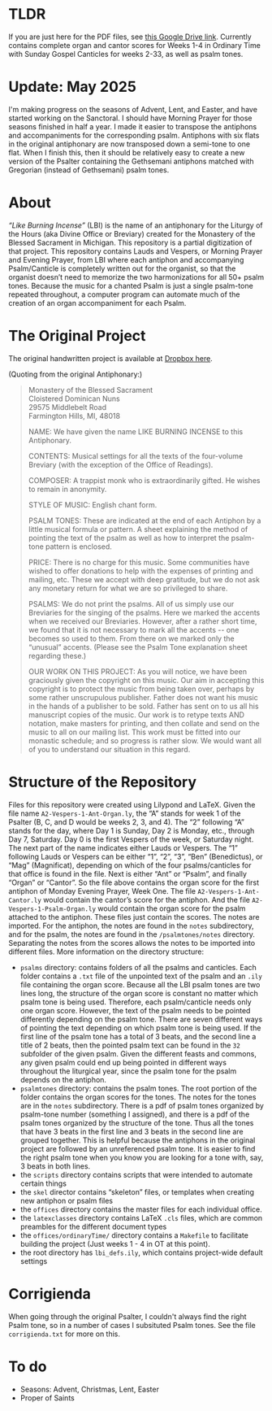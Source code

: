 # TLDR

If you are just here for the PDF files, see 
[this Google Drive link](
https://drive.google.com/drive/folders/1ygq5PmqaLeVCf3xUOsLA-igjyIiH6In_?usp=sharing). Currently contains complete organ and cantor scores for Weeks 1-4 in Ordinary Time with Sunday Gospel Canticles for weeks 2-33, as well as psalm tones.

# Update: May 2025

I'm making progress on the seasons of Advent, Lent, and Easter, and have started working on the Sanctoral. I should have Morning Prayer for those seasons finished in half a year.  I made it easier to transpose the antiphons and accompaniments for the corresponding psalm. Antiphons with six flats in the original antiphonary are now transposed down a semi-tone to one flat. When I finish this, then it should be relatively easy to create a new version of the Psalter containing the Gethsemani antiphons matched with Gregorian (instead of Gethsemani) psalm tones.

# About

*“Like Burning Incense”* (LBI) is the name of an antiphonary for the Liturgy of
the Hours (aka Divine Office or Breviary) created for the Monastery of the Blessed
Sacrament in Michigan. This repository is a
partial digitization of that project. This repository contains Lauds and
Vespers, or Morning Prayer and Evening Prayer, from LBI where each antiphon and
accompanying Psalm/Canticle is completely written out for the organist, so that
the organist doesn’t need to memorize the two harmonizations for all 50+ psalm
tones. Because the music for a chanted Psalm is just a single psalm-tone
repeated throughout, a computer program can automate much of the creation of an
organ accompaniment for each Psalm.

# The Original Project

The original handwritten project is available at [Dropbox here](https://www.dropbox.com/sh/f4wwbcx3ox2lr1a/AACSsf0c_C3QVPCTAif1mj5Ka).

(Quoting from the original Antiphonary:)

> Monastery of the Blessed Sacrament  
> Cloistered Dominican Nuns  
> 29575 Middlebelt Road  
> Farmington Hills, MI, 48018  
> 
> NAME: We have given the name LIKE BURNING INCENSE to this Antiphonary.
> 
> CONTENTS: Musical settings for all the texts of the four-volume Breviary (with
> the exception of the Office of Readings).
> 
> COMPOSER: A trappist monk who is extraordinarily gifted. He wishes to remain in
> anonymity.
> 
> STYLE OF MUSIC: English chant form.
> 
> PSALM TONES: These are indicated at the end of each Antiphon by a little
> musical formula or pattern. A sheet explaining the method of pointing the text
> of the psalm as well as how to interpret the psalm-tone pattern is enclosed.
> 
> PRICE: There is no charge for this music. Some communities have wished to offer
> donations to help with the expenses of printing and mailing, etc. These we
> accept with deep gratitude, but we do not ask any monetary return for what we
> are so privileged to share.
> 
> PSALMS: We do not print the psalms. All of us simply use our Breviaries for the
> singing of the psalms. Here we marked the accents when we received our
> Breviaries. However, after a rather short time, we found that it is not
> necessary to mark all the accents -- one becomes so used to them. From there on
> we marked only the “unusual” accents. (Please see the Psalm Tone explanation
> sheet regarding these.)
> 
> OUR WORK ON THIS PROJECT: As you will notice, we have been graciously given the
> copyright on this music. Our aim in accepting this copyright is to protect the
> music from being taken over, perhaps by some rather unscrupulous publisher.
> Father does not want his music in the hands of a publisher to be sold. Father
> has sent on to us all his manuscript copies of the music. Our work is to retype
> texts AND notation, make masters for printing, and then collate and send on the
> music to all on our mailing list. This work must be fitted into our monastic
> schedule; and so progress is rather slow. We would want all of you to
> understand our situation in this regard.

# Structure of the Repository

Files for this repository were created using Lilypond and LaTeX. Given the file
name `A2-Vespers-1-Ant-Organ.ly`, the “A” stands for week 1 of the Psalter (B,
C, and D would be weeks 2, 3, and 4). The “2” following “A” stands for the day,
where Day 1 is Sunday, Day 2 is Monday, etc., through Day 7, Saturday. Day 0 is
the first Vespers of the week, or Saturday night. The next part of the name
indicates either Lauds or Vespers. The “1” following Lauds or Vespers can be
either “1”, “2”, “3”, “Ben” (Benedictus), or “Mag” (Magnificat), depending on
which of the four psalms/canticles for that office is found in the file. Next
is either “Ant” or “Psalm”, and finally “Organ” or “Cantor”. So the file above
contains the organ score for the first antiphon of Monday Evening Prayer, Week
One. The file `A2-Vespers-1-Ant-Cantor.ly` would contain the cantor’s score for
the antiphon. And the file `A2-Vespers-1-Psalm-Organ.ly` would contain the
organ score for the psalm attached to the antiphon. These files just contain
the scores. The notes are imported. For the antiphon, the notes are found in
the `notes` subdirectory, and for the psalm, the notes are found in the
`/psalmtones/notes` directory. Separating the notes from the scores allows the
notes to be imported into different files. More information on the directory
structure:

- `psalms` directory: contains folders of all the psalms and canticles.
  Each folder contains a `.txt` file of the unpointed text of the psalm
  and an `.ily` file containing the organ score. Because all the LBI psalm
  tones are two lines long, the structure of the organ score is constant no
  matter which psalm tone is being used. Therefore, each psalm/canticle needs
  only one organ score. However, the text of the psalm needs to be pointed
  differently depending on the psalm tone. There are seven different ways of
  pointing the text depending on which psalm tone is being used. If the first
  line of the psalm tone has a total of 3 beats, and the second line a title of
  2 beats, then the pointed psalm text can be found in the `32` subfolder of
  the given psalm. Given the different feasts and commons, any given psalm
  could end up being pointed in different ways throughout the liturgical year,
  since the psalm tone for the psalm depends on the antiphon.
- `psalmtones` directory: contains the psalm tones. The root portion of the
  folder contains the organ scores for the tones. The notes for the tones are
  in the `notes` subdirectory.  There is a pdf of psalm tones organized by
  psalm-tone number (something I assigned), and there is a pdf of the psalm
  tones organized by the structure of the tone. Thus all the tones that have 3
  beats in the first line and  3 beats in the second line are grouped together.
  This is helpful because the antiphons in the original project are followed by
  an unreferenced psalm tone. It is easier to find the right psalm tone when
  you know you are looking for a tone with, say, 3 beats in both lines.
- the `scripts` directory contains scripts that were intended to automate
  certain things
- the `skel` director contains “skeleton” files, or templates when creating new
  antiphon or psalm files
- the `offices` directory contains the master files for each individual office.
- the `latexclasses` directory contains LaTeX `.cls` files, which are common
  preambles for the different document types
- the `offices/ordinaryTime/` directory contains a `Makefile` to facilitate building the project (Just weeks 1 - 4 in OT at this point).
- the root directory has `lbi_defs.ily`, which contains project-wide default settings

# Corrigienda

When going through the original Psalter, I couldn't always find the right Psalm
tone, so in a number of cases I subsituted Psalm tones. See the file
`corrigienda.txt` for more on this.

# To do

- Seasons: Advent, Christmas, Lent, Easter
- Proper of Saints
